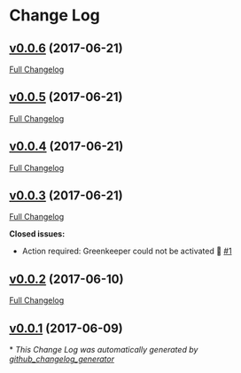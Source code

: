 # Change Log

## [v0.0.6](https://github.com/feathersjs/feathers-offline-snapshot/tree/v0.0.6) (2017-06-21)
[Full Changelog](https://github.com/feathersjs/feathers-offline-snapshot/compare/v0.0.5...v0.0.6)

## [v0.0.5](https://github.com/feathersjs/feathers-offline-snapshot/tree/v0.0.5) (2017-06-21)
[Full Changelog](https://github.com/feathersjs/feathers-offline-snapshot/compare/v0.0.4...v0.0.5)

## [v0.0.4](https://github.com/feathersjs/feathers-offline-snapshot/tree/v0.0.4) (2017-06-21)
[Full Changelog](https://github.com/feathersjs/feathers-offline-snapshot/compare/v0.0.3...v0.0.4)

## [v0.0.3](https://github.com/feathersjs/feathers-offline-snapshot/tree/v0.0.3) (2017-06-21)
[Full Changelog](https://github.com/feathersjs/feathers-offline-snapshot/compare/v0.0.2...v0.0.3)

**Closed issues:**

- Action required: Greenkeeper could not be activated 🚨 [\#1](https://github.com/feathersjs/feathers-offline-snapshot/issues/1)

## [v0.0.2](https://github.com/feathersjs/feathers-offline-snapshot/tree/v0.0.2) (2017-06-10)
[Full Changelog](https://github.com/feathersjs/feathers-offline-snapshot/compare/v0.0.1...v0.0.2)

## [v0.0.1](https://github.com/feathersjs/feathers-offline-snapshot/tree/v0.0.1) (2017-06-09)


\* *This Change Log was automatically generated by [github_changelog_generator](https://github.com/skywinder/Github-Changelog-Generator)*